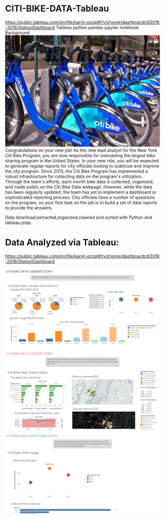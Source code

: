 # CITI-BIKE-DATA-Tableau
https://public.tableau.com/profile/karim.ezzat#!/vizhome/dashboardciti2016-2018/StationDashboard 
Tableau python pandas jupyter notebook
Background
![Citi-Bikes](Images/citi-bike-station-bikes.jpg)
Congratulations on your new job! As the new lead analyst for the New York Citi Bike Program, you are now responsible for overseeing the largest bike sharing program in the United States. In your new role, you will be expected to generate regular reports for city officials looking to publicize and improve the city program.
Since 2013, the Citi Bike Program has implemented a robust infrastructure for collecting data on the program's utilization. Through the team's efforts, each month bike data is collected, organized, and made public on the Citi Bike Data webpage.
However, while the data has been regularly updated, the team has yet to implement a dashboard or sophisticated reporting process. City officials have a number of questions on the program, so your first task on the job is to build a set of data reports to provide the answers.


Data download,extracted,organized,cleaned and sorted with Python and tableau prep.

# Data Analyzed via Tableau:
https://public.tableau.com/profile/karim.ezzat#!/vizhome/dashboardciti2016-2018/StationDashboard

![Citi-Bikes-s1](CITI%20BIKE%20DATA%20GENDER%20STORY.png)
![Citi-Bikes-s2](CITI%20BIKE%20DATA%20STATION%20STORY.png)
![Citi-Bikes-s3](CITI%20BIKE%20DATA%20BIKE%20USAGE%20STORY.png)

